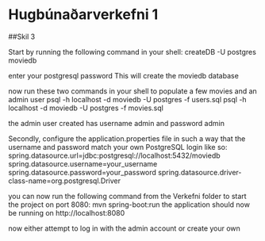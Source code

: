 # Hugbúnaðarverkefni 1

##Skil 3

Start by running the following command in your shell: 
createDB -U postgres moviedb

enter your postgresql password
This will create the moviedb database

now run these two commands in your shell to populate a few movies and an admin user
psql -h localhost -d moviedb -U postgres -f users.sql
psql -h localhost -d moviedb -U postgres -f movies.sql

the admin user created has username admin and password admin

Secondly, configure the application.properties file in such a way that the username and password match your own PostgreSQL login
like so:
spring.datasource.url=jdbc:postgresql://localhost:5432/moviedb
spring.datasource.username=your_username
spring.datasource.password=your_password
spring.datasource.driver-class-name=org.postgresql.Driver


you can now run the following command from the Verkefni folder to start the project on port 8080: mvn spring-boot:run
the application should now be running on http://localhost:8080


now either attempt to log in with the admin account or create your own





